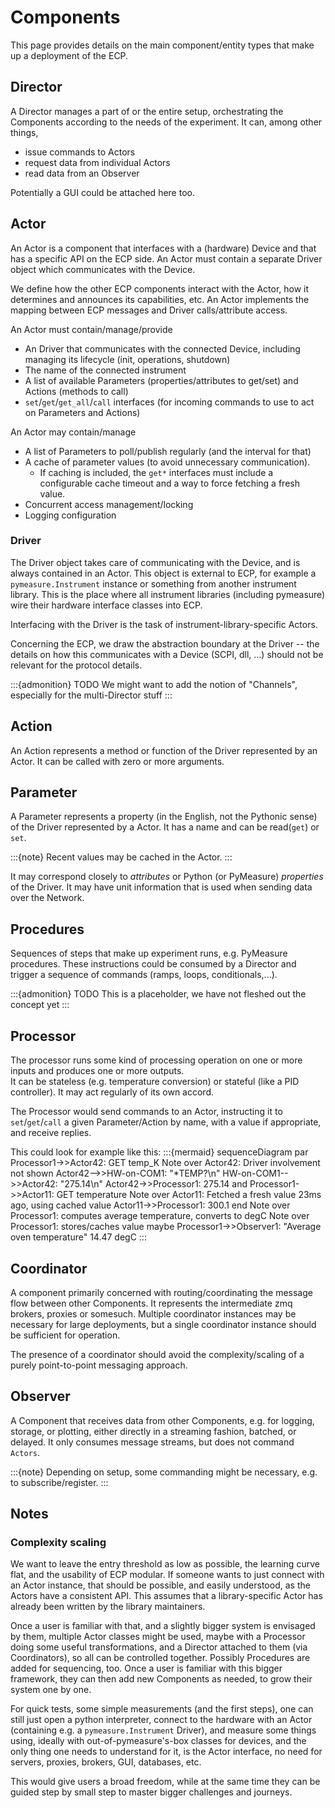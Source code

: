 # Components

This page provides details on the main component/entity types that make up a deployment of the ECP.

## Director
A Director manages a part of or the entire setup, orchestrating the Components according to the needs of the experiment.
It can, among other things, 
* issue commands to Actors
* request data from individual Actors
* read data from an Observer

Potentially a GUI could be attached here too.

## Actor
An Actor is a component that interfaces with a (hardware) Device and that has a specific API on the ECP side.
An Actor must contain a separate Driver object which communicates with the Device.

We define how the other ECP components interact with the Actor, how it determines and announces its capabilities, etc.
An Actor implements the mapping between ECP messages and Driver calls/attribute access.

An Actor must contain/manage/provide
* An Driver that communicates with the connected Device, including managing its lifecycle (init, operations, shutdown)
* The name of the connected instrument
* A list of available Parameters (properties/attributes to get/set) and Actions (methods to call)
* `set`/`get`/`get_all`/`call` interfaces (for incoming commands to use to act on Parameters and Actions)

An Actor may contain/manage
* A list of Parameters to poll/publish regularly (and the interval for that)
* A cache of parameter values (to avoid unnecessary communication). 
    - If caching is included, the `get*` interfaces must include a configurable cache timeout and a way to force fetching a fresh value. 
* Concurrent access management/locking
* Logging configuration

### Driver
The Driver object takes care of communicating with the Device, and is always contained in an Actor.
This object is external to ECP, for example a `pymeasure.Instrument` instance or something from another instrument library.
This is the place where all instrument libraries (including pymeasure) wire their hardware interface classes into ECP.

Interfacing with the Driver is the task of instrument-library-specific Actors.

Concerning the ECP, we draw the abstraction boundary at the Driver -- the details on how this communicates with a Device (SCPI, dll, ...) should not be relevant for the protocol details.

:::{admonition} TODO
We might want to add the notion of "Channels", especially for the multi-Director stuff
:::

## Action
An Action represents a method or function of the Driver represented by an Actor.
It can be called with zero or more arguments.

## Parameter
A Parameter represents a property (in the English, not the Pythonic sense) of the Driver represented by a Actor.
It has a name and can be read(`get`) or `set`.

:::{note}
Recent values may be cached in the Actor.
:::

It may correspond closely to _attributes_ or Python (or PyMeasure) _properties_ of the Driver.
It may have unit information that is used when sending data over the Network.

## Procedures
Sequences of steps that make up experiment runs, e.g. PyMeasure procedures.
These instructions could be consumed by a Director and trigger a sequence of commands (ramps, loops, conditionals,...).

:::{admonition} TODO
This is a placeholder, we have not fleshed out the concept yet
:::

## Processor
The processor runs some kind of processing operation on one or more inputs and produces one or more outputs.  
It can be stateless (e.g. temperature conversion) or stateful (like a PID controller).
It may act regularly of its own accord.

The Processor would send commands to an Actor, instructing it to `set`/`get`/`call` a given Parameter/Action by name, with a value if appropriate, and receive replies.

This could look for example like this:
:::{mermaid}
sequenceDiagram
    par
        Processor1->>Actor42: GET temp_K
        Note over Actor42: Driver involvement not shown
        Actor42-->>HW-on-COM1: "*TEMP?\n"
        HW-on-COM1-->>Actor42: "275.14\n"
        Actor42->>Processor1: 275.14
    and
        Processor1->>Actor11: GET temperature
        Note over Actor11: Fetched a fresh value 23ms ago, using cached value
        Actor11->>Processor1: 300.1
    end
    Note over Processor1: computes average temperature, converts to degC
    Note over Processor1: stores/caches value maybe
    Processor1->>Observer1: "Average oven temperature" 14.47 degC
:::

## Coordinator
A component primarily concerned with routing/coordinating the message flow between other Components.
It represents the intermediate zmq brokers, proxies or somesuch.
Multiple coordinator instances may be necessary for large deployments, but a single coordinator instance should be sufficient for operation.

The presence of a coordinator should avoid the complexity/scaling of a purely point-to-point messaging approach. 

## Observer
A Component that receives data from other Components, e.g. for logging, storage, or plotting, either directly in a streaming fashion, batched, or delayed.
It only consumes message streams, but does not command `Actors`.

:::{note} Depending on setup, some commanding might be necessary, e.g. to subscribe/register.
:::

## Notes 
### Complexity scaling
We want to leave the entry threshold as low as possible, the learning curve flat, and the usability of ECP modular.
If someone wants to just connect with an Actor instance, that should be possible, and easily understood, as the Actors have a consistent API.
This assumes that a library-specific Actor has already been written by the library maintainers.

Once a user is familiar with that, and a slightly bigger system is envisaged by them, multiple Actor classes might be used, maybe with a Processor doing some useful transformations, and a Director attached to them (via Coordinators), so all can be controlled together.
Possibly Procedures are added for sequencing, too.
Once a user is familiar with this bigger framework, they can then add new Components as needed, to grow their system one by one.

For quick tests, some simple measurements (and the first steps), one can still just open a python interpreter, connect to the hardware with an Actor (containing e.g. a `pymeasure.Instrument` Driver), and measure some things using, ideally with out-of-pymeasure's-box classes for devices, and the only thing one needs to understand for it, is the Actor interface, no need for servers, proxies, brokers, GUI, databases, etc. 

This would give users a broad freedom, while at the same time they can be guided step by small step to master bigger challenges and journeys.
